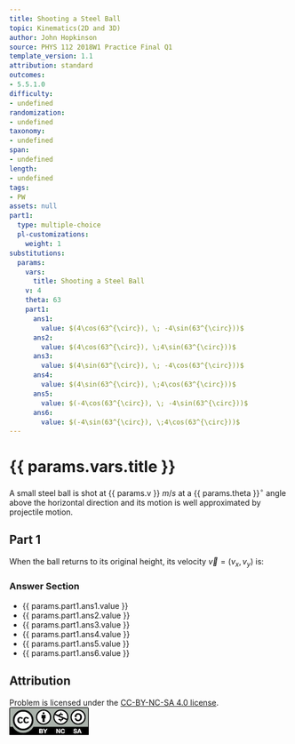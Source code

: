 ```yaml
---
title: Shooting a Steel Ball
topic: Kinematics(2D and 3D)
author: John Hopkinson
source: PHYS 112 2018W1 Practice Final Q1
template_version: 1.1
attribution: standard
outcomes:
- 5.5.1.0
difficulty:
- undefined
randomization:
- undefined
taxonomy:
- undefined
span:
- undefined
length:
- undefined
tags:
- PW
assets: null
part1:
  type: multiple-choice
  pl-customizations:
    weight: 1
substitutions:
  params:
    vars:
      title: Shooting a Steel Ball
    v: 4
    theta: 63
    part1:
      ans1:
        value: $(4\cos(63^{\circ}), \; -4\sin(63^{\circ}))$
      ans2:
        value: $(4\cos(63^{\circ}), \;4\sin(63^{\circ}))$
      ans3:
        value: $(4\sin(63^{\circ}), \; -4\cos(63^{\circ}))$
      ans4:
        value: $(4\sin(63^{\circ}), \;4\cos(63^{\circ}))$
      ans5:
        value: $(-4\cos(63^{\circ}), \; -4\sin(63^{\circ}))$
      ans6:
        value: $(-4\sin(63^{\circ}), \;4\cos(63^{\circ}))$
---
```

# {{ params.vars.title }}
A small steel ball is shot at {{ params.v }} $m/s$ at a {{ params.theta }}$^{\circ}$ angle above the horizontal direction and its motion is well approximated by projectile motion.

## Part 1

When the ball returns to its original height, its velocity $\overrightarrow{v} = (v_x, v_y)$ is:

### Answer Section

- {{ params.part1.ans1.value }}
- {{ params.part1.ans2.value }}
- {{ params.part1.ans3.value }}
- {{ params.part1.ans4.value }}
- {{ params.part1.ans5.value }}
- {{ params.part1.ans6.value }}

## Attribution

Problem is licensed under the [CC-BY-NC-SA 4.0 license](https://creativecommons.org/licenses/by-nc-sa/4.0/).<br> ![The Creative Commons 4.0 license requiring attribution-BY, non-commercial-NC, and share-alike-SA license.](https://raw.githubusercontent.com/firasm/bits/master/by-nc-sa.png)